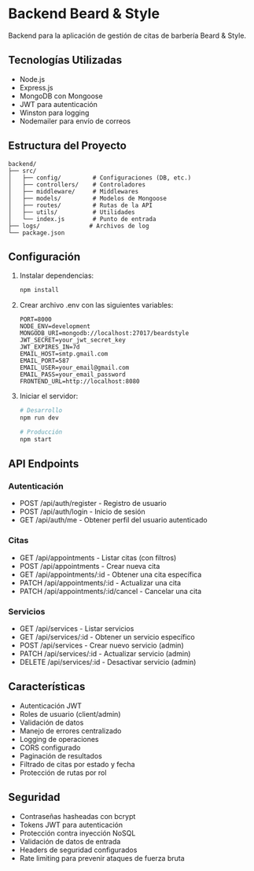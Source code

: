# Backend Beard & Style

Backend para la aplicación de gestión de citas de barbería Beard & Style.

## Tecnologías Utilizadas

- Node.js
- Express.js
- MongoDB con Mongoose
- JWT para autenticación
- Winston para logging
- Nodemailer para envío de correos

## Estructura del Proyecto

```
backend/
├── src/
│   ├── config/         # Configuraciones (DB, etc.)
│   ├── controllers/    # Controladores
│   ├── middleware/     # Middlewares
│   ├── models/         # Modelos de Mongoose
│   ├── routes/         # Rutas de la API
│   ├── utils/          # Utilidades
│   └── index.js        # Punto de entrada
├── logs/              # Archivos de log
└── package.json
```

## Configuración

1. Instalar dependencias:
   ```bash
   npm install
   ```

2. Crear archivo .env con las siguientes variables:
   ```
   PORT=8000
   NODE_ENV=development
   MONGODB_URI=mongodb://localhost:27017/beardstyle
   JWT_SECRET=your_jwt_secret_key
   JWT_EXPIRES_IN=7d
   EMAIL_HOST=smtp.gmail.com
   EMAIL_PORT=587
   EMAIL_USER=your_email@gmail.com
   EMAIL_PASS=your_email_password
   FRONTEND_URL=http://localhost:8080
   ```

3. Iniciar el servidor:
   ```bash
   # Desarrollo
   npm run dev

   # Producción
   npm start
   ```

## API Endpoints

### Autenticación

- POST /api/auth/register - Registro de usuario
- POST /api/auth/login - Inicio de sesión
- GET /api/auth/me - Obtener perfil del usuario autenticado

### Citas

- GET /api/appointments - Listar citas (con filtros)
- POST /api/appointments - Crear nueva cita
- GET /api/appointments/:id - Obtener una cita específica
- PATCH /api/appointments/:id - Actualizar una cita
- PATCH /api/appointments/:id/cancel - Cancelar una cita

### Servicios

- GET /api/services - Listar servicios
- GET /api/services/:id - Obtener un servicio específico
- POST /api/services - Crear nuevo servicio (admin)
- PATCH /api/services/:id - Actualizar servicio (admin)
- DELETE /api/services/:id - Desactivar servicio (admin)

## Características

- Autenticación JWT
- Roles de usuario (client/admin)
- Validación de datos
- Manejo de errores centralizado
- Logging de operaciones
- CORS configurado
- Paginación de resultados
- Filtrado de citas por estado y fecha
- Protección de rutas por rol

## Seguridad

- Contraseñas hasheadas con bcrypt
- Tokens JWT para autenticación
- Protección contra inyección NoSQL
- Validación de datos de entrada
- Headers de seguridad configurados
- Rate limiting para prevenir ataques de fuerza bruta 